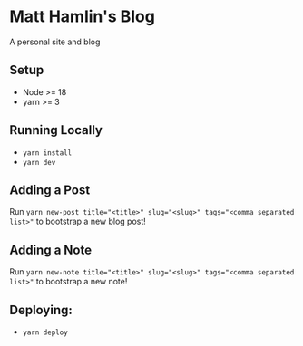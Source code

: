# Matt Hamlin's Blog

A personal site and blog

## Setup

- Node >= 18
- yarn >= 3

## Running Locally

- `yarn install`
- `yarn dev`

## Adding a Post

Run `yarn new-post title="<title>" slug="<slug>" tags="<comma separated list>"`
to bootstrap a new blog post!

## Adding a Note

Run `yarn new-note title="<title>" slug="<slug>" tags="<comma separated list>"`
to bootstrap a new note!

## Deploying:

- `yarn deploy`
